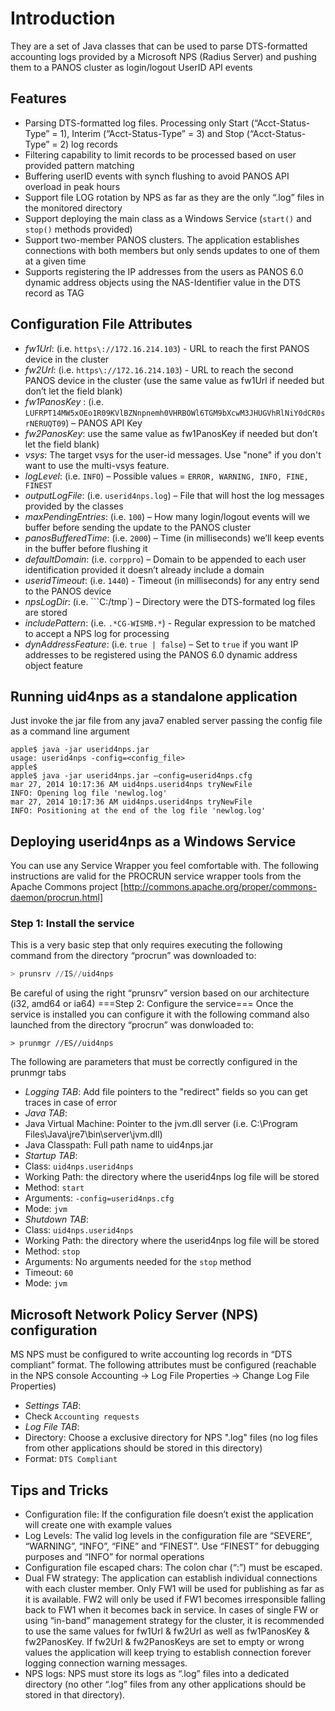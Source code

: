 # Introduction
They are a set of Java classes that can be used to parse DTS-formatted accounting logs provided by a Microsoft NPS (Radius Server) and pushing them to a PANOS cluster as login/logout UserID API events

## Features

  * Parsing DTS-formatted log files. Processing only Start (“Acct-Status-Type” = 1), Interim (“Acct-Status-Type” = 3) and Stop (“Acct-Status-Type” = 2) log records
  * Filtering capability to limit records to be processed based on user provided pattern matching
  * Buffering userID events with synch flushing to avoid PANOS API overload in peak hours
  * Support file LOG rotation by NPS as far as they are the only “.log” files in the monitored directory
  * Support deploying the main class as a Windows Service (`start()` and `stop()` methods provided)
  * Support two-member PANOS clusters. The application establishes connections with both members but only sends updates to one of them at a given time
  * Supports registering the IP addresses from the users as PANOS 6.0 dynamic address objects using the NAS-Identifier value in the DTS record as TAG

## Configuration File Attributes
  * *fw1Url*: (i.e. `https\://172.16.214.103`)  - URL to reach the first PANOS device in the cluster
  * *fw2Url*: (i.e. `https\://172.16.214.103`)  - URL to reach the second PANOS device in the cluster (use the same value as fw1Url if needed but don’t let the field blank)
  * *fw1PanosKey* : (i.e. `LUFRPT14MW5xOEo1R09KVlBZNnpnemh0VHRBOWl6TGM9bXcwM3JHUGVhRlNiY0dCR0srNERUQT09`) – PANOS API Key
  * *fw2PanosKey*: use the same value as fw1PanosKey if needed but don’t let the field blank)
  * *vsys*: The target vsys for the user-id messages. Use "none" if you don't want to use the multi-vsys feature.
  * *logLevel*:  (i.e. `INFO`) – Possible values = `ERROR, WARNING, INFO, FINE, FINEST`
  * *outputLogFile*: (i.e. `userid4nps.log`) – File that will host the log messages provided by the classes
  * *maxPendingEntries*: (i.e. `100`) – How many login/logout events will we buffer before sending the update to the PANOS cluster
  * *panosBufferedTime*: (i.e. `2000`) – Time (in milliseconds) we’ll keep events in the buffer before flushing it
  * *defaultDomain*: (i.e. `corppro`) – Domain to be appended to each user identification provided it doesn’t already include a domain
  * *useridTimeout*: (i.e. `1440`) - Timeout (in milliseconds) for any entry send to the PANOS device
  * *npsLogDir*: (i.e. ```C\:/tmp`) – Directory were the DTS-formated log files are stored
  * *includePattern*: (i.e. `.*CG-WISMB.*`) - Regular expression to be matched to accept a NPS log for processing
  * *dynAddressFeature*: (i.e. `true | false`) – Set to `true` if you want IP addresses to be registered using the PANOS 6.0 dynamic address object feature

## Running uid4nps as a standalone application
Just invoke the jar file from any java7 enabled server passing the config file as a command line argument
```
apple$ java -jar userid4nps.jar
usage: userid4nps -config=<config_file>
apple$
apple$ java -jar userid4nps.jar –config=userid4nps.cfg 
mar 27, 2014 10:17:36 AM uid4nps.userid4nps tryNewFile
INFO: Opening log file 'newlog.log'
mar 27, 2014 10:17:36 AM uid4nps.userid4nps tryNewFile
INFO: Positioning at the end of the log file 'newlog.log'
```

## Deploying userid4nps as a Windows Service
You can use any Service Wrapper you feel comfortable with. The following instructions are valid for the PROCRUN service wrapper tools from the Apache Commons project [http://commons.apache.org/proper/commons-daemon/procrun.html]

### Step 1: Install the service
This is a very basic step that only requires executing the following command from the directory “procrun” was downloaded to:
```powershell
> prunsrv //IS//uid4nps
```
Be careful of using the right “prunsrv” version based on our architecture (i32, amd64 or ia64)
===Step 2: Configure the service===
Once the service is installed you can configure it with the following command also launched from the directory “procrun” was donwloaded to:
```
> prunmgr //ES//uid4nps
```
The following are parameters that must be correctly configured in the prunmgr tabs
  * *Logging TAB*: Add file pointers to the "redirect" fields so you can get traces in case of error
  * *Java TAB*:
   * Java Virtual Machine: Pointer to the jvm.dll server (i.e. C:\Program Files\Java\jre7\bin\server\jvm.dll)
   * Java Classpath: Full path name to uid4nps.jar
  * *Startup TAB*:
   * Class: `uid4nps.userid4nps`
   * Working Path: the directory where the userid4nps log file will be stored
   * Method: `start`
   * Arguments: `-config=userid4nps.cfg`
   * Mode: `jvm`
  * *Shutdown TAB*:
   * Class: `uid4nps.userid4nps`
   * Working Path: the directory where the userid4nps log file will be stored
   * Method: `stop`
   * Arguments: No arguments needed for the `stop` method
   * Timeout: `60`
   * Mode: `jvm`
## Microsoft Network Policy Server (NPS) configuration
MS NPS must be configured to write accounting log records in “DTS compliant” format. The following attributes must be configured (reachable in the NPS console Accounting -> Log File Properties -> Change Log File Properties)
  * *Settings TAB*:
   * Check `Accounting requests`
  * *Log File TAB*:
   * Directory: Choose a exclusive directory for NPS ".log" files (no log files from other applications should be stored in this directory)
   * Format: `DTS Compliant`
## Tips and Tricks
  * Configuration file: If the configuration file doesn’t exist the application will create one with example values
  * Log Levels: The valid log levels in the configuration file are “SEVERE”, “WARNING”, “INFO”, “FINE” and “FINEST”. Use “FINEST” for debugging purposes and “INFO” for normal operations
  * Configuration file escaped chars: The colon char (“:”) must be escaped.
  * Dual FW strategy: The application can establish individual connections with each cluster member. Only FW1 will be used for publishing as far as it is available. FW2 will only be used if FW1 becomes irresponsible falling back to FW1 when it becomes back in service. In cases of single FW or using “in-band” management strategy for the cluster, it is recommended to use the same values for fw1Url & fw2Url as well as fw1PanosKey & fw2PanosKey. If fw2Url & fw2PanosKeys are set to empty or wrong values the application will keep trying to establish connection forever logging connection warning messages.
  * NPS logs: NPS must store its logs as “.log” files into a dedicated directory (no other “.log” files from any other applications should be stored in that directory).
